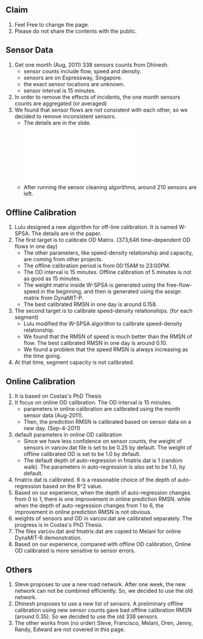 ## Claim

1.  Feel Free to change the page.
2.  Please do not share the contents with the public.

## Sensor Data

1.  Get one month (Aug, 2011) 338 sensors counts from Dhinesh.
      - sensor counts include flow, speed and density.
      - sensors are on Expressway, Singapore.
      - the exact sensor locations are unknown.
      - sensor interval is 15 minutes.
2.  In order to remove the effects of incidents, the one month sensors
    counts are aggregated (or averaged)
3.  We found that sensor flows are not consistent with each other, so we
    decided to remove inconsistent sensors.
      - The details are in the slide. ![<File:Sensor> Fusion and
        DynaMIT-R
        Calibration.pdf](Sensor_Fusion_and_DynaMIT-R_Calibration.pdf
        "File:Sensor Fusion and DynaMIT-R Calibration.pdf")
      - After running the sensor cleaning algorithms, around 210 sensors
        are left.

## Offline Calibration

1.  Lulu designed a new algorithm for off-line calibration. It is named
    W-SPSA. The details are in the paper.
2.  The first target is to calibrate OD Matrix. (373,646 time-dependent
    OD flows in one day)
      - The other parameters, like speed-density relationship and
        capacity, are coming from other projects.
      - The offline calibration period is from 00:15AM to 23:00PM.
      - The OD interval is 15 minutes. Offline calibration of 5 minutes
        is not as good as 15 minutes.
      - The weight matrix inside W-SPSA is generated using the
        free-flow-speed in the beginning, and then is generated using
        the assign matrix from DynaMIT-P.
      - The best calibrated RMSN in one day is around 0.158.
3.  The second target is to calibrate speed-density relationships. (for
    each segment)
      - Lulu modified the W-SPSA algorithm to calibrate speed-density
        relationship.
      - We found that the RMSN of speed is much better than the RMSN of
        flow. The best calibrated RMSN in one day is around 0.10.
      - We found a problem that the speed RMSN is always increasing as
        the time going.
4.  At that time, segment capacity is not calibrated.

## Online Calibration

1.  It is based on Costas's PhD Thesis
2.  It focus on online OD calibration. The OD interval is 15 minutes.
      - parameters in online calibration are calibrated using the month
        sensor data (Aug-2011).
      - Then, the prediction RMSN is calibrated based on sensor data on
        a new day. (Sep-4-2011)
3.  default parameters in online OD calibration
      - Since we have less confidence on sensor counts, the weight of
        sensors in varcov.dat file is set to be 0.25 by default. The
        weight of offline calibrated OD is set to be 1.0 by default.
      - The default depth of auto-regression in fmatrix.dat is 1 (random
        walk). The parameters in auto-regression is also set to be 1.0,
        by default.
4.  fmatrix.dat is calibrated. 6 is a reasonable choice of the depth of
    auto-regression based on the R^2 value.
5.  Based on our experience, when the depth of auto-regression changes
    from 0 to 1, there is one improvement in online prediction RMSN.
    while when the depth of auto-regression changes from 1 to 6, the
    improvement in online prediction RMSN is not obvious.
6.  weights of sensors and OD in varcov.dat are calibrated separately.
    The progress is in Costas's PhD Thesis.
7.  The files varcov.dat and fmatrix.dat are copied to Melani for online
    DynaMIT-R demonstration.
8.  Based on our experience, compared with offline OD calibration,
    Online OD calibrated is more sensitive to sensor errors.

## Others

1.  Steve proposes to use a new road network. After one week, the new
    network can not be combined efficiently. So, we decided to use the
    old network.
2.  Dhinesh proposes to use a new list of sensors. A preliminary offline
    calibration using new sensor counts gave bad offline calibration
    RMSN (around 0.35). So we decided to use the old 338 sensors.
3.  The other works from (no order) Steve, Francisco, Melani, Oren,
    Jenny, Randy, Edward are not covered in this page.